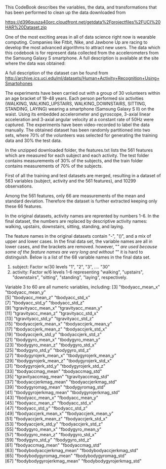 This CodeBook describes the variables, the data, and transformations that has been performed to clean up the data downloaded from 

https://d396qusza40orc.cloudfront.net/getdata%2Fprojectfiles%2FUCI%20HAR%20Dataset.zip

One of the most exciting areas in all of data science right now is wearable computing. Companies like Fitbit, Nike, and Jawbone Up are racing to develop the most advanced algorithms to attract new users. The data which this codebook is for represent data collected from the accelerometers from the Samsung Galaxy S smartphone. A full description is available at the site where the data was obtained:

A full description of the dataset can be found from http://archive.ics.uci.edu/ml/datasets/Human+Activity+Recognition+Using+Smartphones 

The experiments have been carried out with a group of 30 volunteers within an age bracket of 19-48 years. Each person performed six activities (WALKING, WALKING_UPSTAIRS, WALKING_DOWNSTAIRS, SITTING, STANDING, LAYING) wearing a smartphone (Samsung Galaxy S II) on the waist. Using its embedded accelerometer and gyroscope, 3-axial linear acceleration and 3-axial angular velocity at a constant rate of 50Hz were captured. The experiments have been video-recorded to label the data manually. The obtained dataset has been randomly partitioned into two sets, where 70% of the volunteers was selected for generating the training data and 30% the test data. 

In the unzipped downloaded folder, the features.txt lists the 561 features which are measured for each subject and each activity. The test folder contains measurements of 30% of the subjects, and the train folder contains measurements of 70% of the subjects. 

First of all the training and test datasets are merged, resulting in a dataset of 563 variables (subject, activity and the 561 features), and 10299 observations. 

Among the 561 features, only 66 are measurements of the mean and standard deviation. Therefore the dataset is further extracted keeping only these 66 features.

In the original datasets, activity names are reprented by numbers 1-6. In the final dataset, the numbers are replaced by descriptive activity names: walking, upstairs, downstairs, sitting, standing, and laying. 

The feature names in the original datasets contain "-", "()", and a mix of upper and lower cases. In the final data set, the variable names are all in lower cases, and the brackets are removed. however, "_" are used because some of the feature names are very long and without "_" it is hard to distinguish. Below is a list of the 68 variable names in the final data set. 

1. subject: Factor w/30 levels "1", "2", "3", .... "30" 
2. activity: Factor w/6 levels 1-6 representing "walking", "upstairs", "downstairs", "sitting", "standing", "laying", respectively. 

Variable 3 to 60 are all numeric variables, including: 
 [3] "tbodyacc_mean_x"           "tbodyacc_mean_y"          
 [5] "tbodyacc_mean_z"           "tbodyacc_std_x"           
 [7] "tbodyacc_std_y"            "tbodyacc_std_z"           
 [9] "tgravityacc_mean_x"        "tgravityacc_mean_y"       
[11] "tgravityacc_mean_z"        "tgravityacc_std_x"        
[13] "tgravityacc_std_y"         "tgravityacc_std_z"        
[15] "tbodyaccjerk_mean_x"       "tbodyaccjerk_mean_y"      
[17] "tbodyaccjerk_mean_z"       "tbodyaccjerk_std_x"       
[19] "tbodyaccjerk_std_y"        "tbodyaccjerk_std_z"       
[21] "tbodygyro_mean_x"          "tbodygyro_mean_y"         
[23] "tbodygyro_mean_z"          "tbodygyro_std_x"          
[25] "tbodygyro_std_y"           "tbodygyro_std_z"          
[27] "tbodygyrojerk_mean_x"      "tbodygyrojerk_mean_y"     
[29] "tbodygyrojerk_mean_z"      "tbodygyrojerk_std_x"      
[31] "tbodygyrojerk_std_y"       "tbodygyrojerk_std_z"      
[33] "tbodyaccmag_mean"          "tbodyaccmag_std"          
[35] "tgravityaccmag_mean"       "tgravityaccmag_std"       
[37] "tbodyaccjerkmag_mean"      "tbodyaccjerkmag_std"      
[39] "tbodygyromag_mean"         "tbodygyromag_std"         
[41] "tbodygyrojerkmag_mean"     "tbodygyrojerkmag_std"     
[43] "fbodyacc_mean_x"           "fbodyacc_mean_y"          
[45] "fbodyacc_mean_z"           "fbodyacc_std_x"           
[47] "fbodyacc_std_y"            "fbodyacc_std_z"           
[49] "fbodyaccjerk_mean_x"       "fbodyaccjerk_mean_y"      
[51] "fbodyaccjerk_mean_z"       "fbodyaccjerk_std_x"       
[53] "fbodyaccjerk_std_y"        "fbodyaccjerk_std_z"       
[55] "fbodygyro_mean_x"          "fbodygyro_mean_y"         
[57] "fbodygyro_mean_z"          "fbodygyro_std_x"          
[59] "fbodygyro_std_y"           "fbodygyro_std_z"          
[61] "fbodyaccmag_mean"          "fbodyaccmag_std"          
[63] "fbodybodyaccjerkmag_mean"  "fbodybodyaccjerkmag_std"  
[65] "fbodybodygyromag_mean"     "fbodybodygyromag_std"     
[67] "fbodybodygyrojerkmag_mean" "fbodybodygyrojerkmag_std" 


